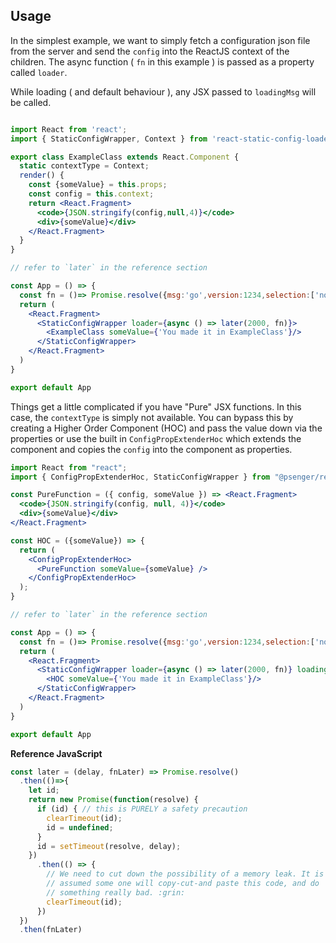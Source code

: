 ## Usage

In the simplest example, we want to simply fetch a configuration json file from the server and send the
`config` into the ReactJS context of the children. The async function ( `fn` in this example ) is passed as a property
called `loader`.

While loading ( and default behaviour ), any JSX passed to `loadingMsg` will be called.

```jsx

import React from 'react';
import { StaticConfigWrapper, Context } from 'react-static-config-loader';

export class ExampleClass extends React.Component {
  static contextType = Context;
  render() {
    const {someValue} = this.props;
    const config = this.context;
    return <React.Fragment>
      <code>{JSON.stringify(config,null,4)}</code>
      <div>{someValue}</div>
    </React.Fragment>
  }
}

// refer to `later` in the reference section

const App = () => {
  const fn = ()=> Promise.resolve({msg:'go',version:1234,selection:['no','yes'], buttonName:'go go button'})
  return (
    <React.Fragment>
      <StaticConfigWrapper loader={async () => later(2000, fn)}>
        <ExampleClass someValue={'You made it in ExampleClass'}/>
      </StaticConfigWrapper>
    </React.Fragment>
  )
}

export default App
```

Things get a little complicated if you have "Pure" JSX functions. In this case, the
`contextType` is simply not available. You can bypass this by creating a Higher Order Component (HOC)
and pass the value down via the properties or use the built in `ConfigPropExtenderHoc` which extends
the component and copies the `config` into the component as properties.

```jsx
import React from "react";
import { ConfigPropExtenderHoc, StaticConfigWrapper } from "@psenger/react-static-config-loader";

const PureFunction = ({ config, someValue }) => <React.Fragment>
  <code>{JSON.stringify(config, null, 4)}</code>
  <div>{someValue}</div>
</React.Fragment>

const HOC = ({someValue}) => {
  return (
    <ConfigPropExtenderHoc>
      <PureFunction someValue={someValue} />
    </ConfigPropExtenderHoc>
  );
}

// refer to `later` in the reference section

const App = () => {
  const fn = ()=> Promise.resolve({msg:'go',version:1234,selection:['no','yes'], buttonName:'go go button'})
  return (
    <React.Fragment>
      <StaticConfigWrapper loader={async () => later(2000, fn)} loadingMsg={<div>Loading</div>}>
        <HOC someValue={'You made it in ExampleClass'}/>
      </StaticConfigWrapper>
    </React.Fragment>
  )
}

export default App
```

**Reference JavaScript**

```JavaScript
const later = (delay, fnLater) => Promise.resolve()
  .then(()=>{
    let id;
    return new Promise(function(resolve) {
      if (id) { // this is PURELY a safety precaution
        clearTimeout(id);
        id = undefined;
      }
      id = setTimeout(resolve, delay);
    })
      .then(() => {
        // We need to cut down the possibility of a memory leak. It is
        // assumed some one will copy-cut-and paste this code, and do
        // something really bad. :grin:
        clearTimeout(id);
      })
  })
  .then(fnLater)
```

